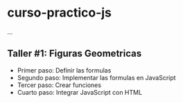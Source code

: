 # curso-practico-js

...

## Taller #1: Figuras Geometricas

- Primer paso: Definir las formulas
- Segundo paso: Implementar las formulas en JavaScript
- Tercer paso: Crear funciones
- Cuarto paso: Integrar JavaScript con HTML